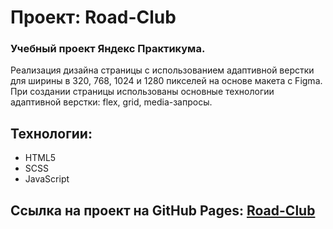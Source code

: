 # Проект: Road-Club

### Учебный проект Яндекс Практикума.

Реализация дизайна страницы с использованием адаптивной верстки для ширины в 320, 768, 1024 и 1280 пикселей на основе макета с Figma. При создании страницы использованы основные технологии адаптивной верстки: flex, grid, media-запросы.

## Технологии:
-	HTML5
-	SCSS
-	JavaScript

## Ссылка на проект на GitHub Pages: <a href="https://kglidiya.github.io/Road-Club/"> Road-Club </a>

